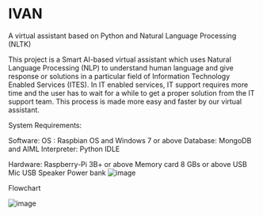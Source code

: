 # IVAN
A virtual assistant based on Python and Natural Language Processing (NLTK)

This project is a Smart AI-based virtual assistant which uses Natural Language Processing (NLP) to understand human language and give response or solutions in a particular field of Information Technology Enabled Services (ITES).
In IT enabled services, IT support requires more time and the user has to wait for a while to get a proper solution from the IT support team. This process is made more easy and faster by our virtual assistant.

System Requirements:

Software:
OS : Raspbian OS and Windows 7 or above
Database: MongoDB and AIML
Interpreter: Python IDLE 

Hardware:
Raspberry-Pi  3B+ or above
Memory card 8 GBs or above
USB Mic
USB Speaker
Power bank
![image](https://user-images.githubusercontent.com/48917126/169421636-23fe3625-e172-4989-a01e-82aeef63c39f.png)

Flowchart

![image](https://user-images.githubusercontent.com/48917126/169421526-3c55230a-dc3a-4266-b4e1-aa11f585967b.png)
